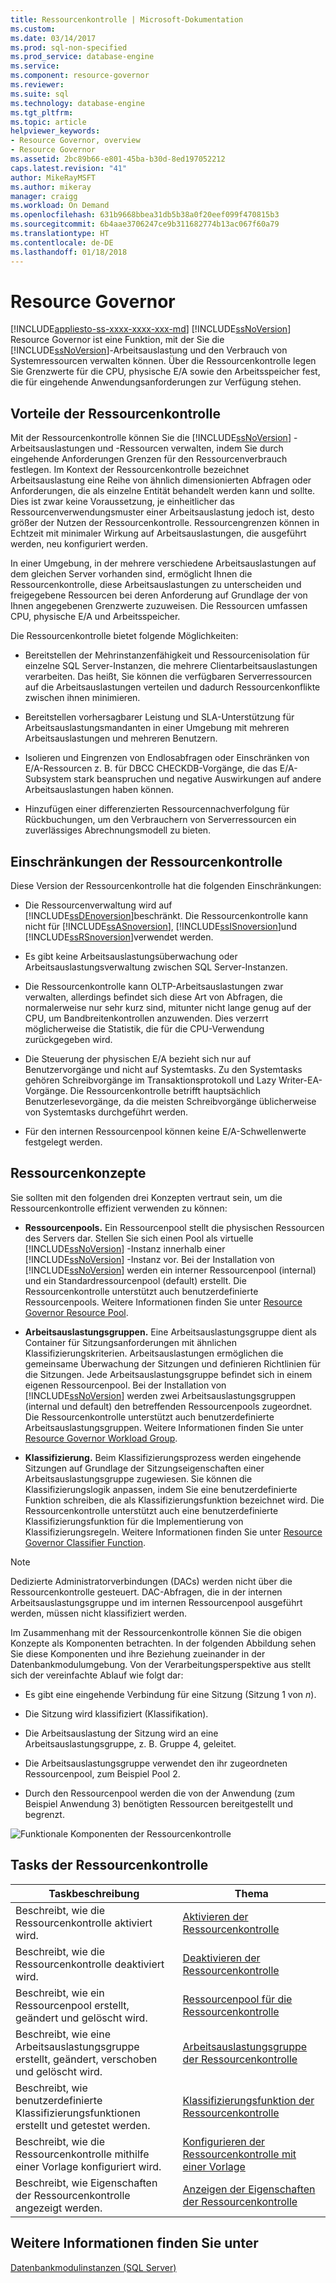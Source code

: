 ```yaml
---
title: Ressourcenkontrolle | Microsoft-Dokumentation
ms.custom: 
ms.date: 03/14/2017
ms.prod: sql-non-specified
ms.prod_service: database-engine
ms.service: 
ms.component: resource-governor
ms.reviewer: 
ms.suite: sql
ms.technology: database-engine
ms.tgt_pltfrm: 
ms.topic: article
helpviewer_keywords:
- Resource Governor, overview
- Resource Governor
ms.assetid: 2bc89b66-e801-45ba-b30d-8ed197052212
caps.latest.revision: "41"
author: MikeRayMSFT
ms.author: mikeray
manager: craigg
ms.workload: On Demand
ms.openlocfilehash: 631b9668bbea31db5b38a0f20eef099f470815b3
ms.sourcegitcommit: 6b4aae3706247ce9b311682774b13ac067f60a79
ms.translationtype: HT
ms.contentlocale: de-DE
ms.lasthandoff: 01/18/2018
---
```

# <a name="resource-governor"></a>Resource Governor
[!INCLUDE[appliesto-ss-xxxx-xxxx-xxx-md](../../includes/appliesto-ss-xxxx-xxxx-xxx-md.md)] [!INCLUDE[ssNoVersion](../../includes/ssnoversion-md.md)] Resource Governor ist eine Funktion, mit der Sie die [!INCLUDE[ssNoVersion](../../includes/ssnoversion-md.md)]-Arbeitsauslastung und den Verbrauch von Systemressourcen verwalten können. Über die Ressourcenkontrolle legen Sie Grenzwerte für die CPU, physische E/A sowie den Arbeitsspeicher fest, die für eingehende Anwendungsanforderungen zur Verfügung stehen.  
  
## <a name="benefits-of-resource-governor"></a>Vorteile der Ressourcenkontrolle  
 Mit der Ressourcenkontrolle können Sie die [!INCLUDE[ssNoVersion](../../includes/ssnoversion-md.md)] -Arbeitsauslastungen und -Ressourcen verwalten, indem Sie durch eingehende Anforderungen Grenzen für den Ressourcenverbrauch festlegen. Im Kontext der Ressourcenkontrolle bezeichnet Arbeitsauslastung eine Reihe von ähnlich dimensionierten Abfragen oder Anforderungen, die als einzelne Entität behandelt werden kann und sollte. Dies ist zwar keine Voraussetzung, je einheitlicher das Ressourcenverwendungsmuster einer Arbeitsauslastung jedoch ist, desto größer der Nutzen der Ressourcenkontrolle. Ressourcengrenzen können in Echtzeit mit minimaler Wirkung auf Arbeitsauslastungen, die ausgeführt werden, neu konfiguriert werden.  
  
 In einer Umgebung, in der mehrere verschiedene Arbeitsauslastungen auf dem gleichen Server vorhanden sind, ermöglicht Ihnen die Ressourcenkontrolle, diese Arbeitsauslastungen zu unterscheiden und freigegebene Ressourcen bei deren Anforderung auf Grundlage der von Ihnen angegebenen Grenzwerte zuzuweisen. Die Ressourcen umfassen CPU, physische E/A und Arbeitsspeicher.  
  
 Die Ressourcenkontrolle bietet folgende Möglichkeiten:  
  
-   Bereitstellen der Mehrinstanzenfähigkeit und Ressourcenisolation für einzelne SQL Server-Instanzen, die mehrere Clientarbeitsauslastungen verarbeiten. Das heißt, Sie können die verfügbaren Serverressourcen auf die Arbeitsauslastungen verteilen und dadurch Ressourcenkonflikte zwischen ihnen minimieren.  
  
-   Bereitstellen vorhersagbarer Leistung und SLA-Unterstützung für Arbeitsauslastungsmandanten in einer Umgebung mit mehreren Arbeitsauslastungen und mehreren Benutzern.  
  
-   Isolieren und Eingrenzen von Endlosabfragen oder Einschränken von E/A-Ressourcen z. B. für DBCC CHECKDB-Vorgänge, die das E/A-Subsystem stark beanspruchen und negative Auswirkungen auf andere Arbeitsauslastungen haben können.  
  
-   Hinzufügen einer differenzierten Ressourcennachverfolgung für Rückbuchungen, um den Verbrauchern von Serverressourcen ein zuverlässiges Abrechnungsmodell zu bieten.  
  
## <a name="resource-governor-constraints"></a>Einschränkungen der Ressourcenkontrolle  
 Diese Version der Ressourcenkontrolle hat die folgenden Einschränkungen:  
  
-   Die Ressourcenverwaltung wird auf [!INCLUDE[ssDEnoversion](../../includes/ssdenoversion-md.md)]beschränkt. Die Ressourcenkontrolle kann nicht für [!INCLUDE[ssASnoversion](../../includes/ssasnoversion-md.md)], [!INCLUDE[ssISnoversion](../../includes/ssisnoversion-md.md)]und [!INCLUDE[ssRSnoversion](../../includes/ssrsnoversion-md.md)]verwendet werden.  
  
-   Es gibt keine Arbeitsauslastungsüberwachung oder Arbeitsauslastungsverwaltung zwischen SQL Server-Instanzen.  
  
-   Die Ressourcenkontrolle kann OLTP-Arbeitsauslastungen zwar verwalten, allerdings befindet sich diese Art von Abfragen, die normalerweise nur sehr kurz sind, mitunter nicht lange genug auf der CPU, um Bandbreitenkontrollen anzuwenden. Dies verzerrt möglicherweise die Statistik, die für die CPU-Verwendung zurückgegeben wird.  
  
-   Die Steuerung der physischen E/A bezieht sich nur auf Benutzervorgänge und nicht auf Systemtasks. Zu den Systemtasks gehören Schreibvorgänge im Transaktionsprotokoll und Lazy Writer-EA-Vorgänge. Die Ressourcenkontrolle betrifft hauptsächlich Benutzerlesevorgänge, da die meisten Schreibvorgänge üblicherweise von Systemtasks durchgeführt werden.  
  
-   Für den internen Ressourcenpool können keine E/A-Schwellenwerte festgelegt werden.  
  
## <a name="resource-concepts"></a>Ressourcenkonzepte  
 Sie sollten mit den folgenden drei Konzepten vertraut sein, um die Ressourcenkontrolle effizient verwenden zu können:  
  
-   **Ressourcenpools.** Ein Ressourcenpool stellt die physischen Ressourcen des Servers dar. Stellen Sie sich einen Pool als virtuelle [!INCLUDE[ssNoVersion](../../includes/ssnoversion-md.md)] -Instanz innerhalb einer [!INCLUDE[ssNoVersion](../../includes/ssnoversion-md.md)] -Instanz vor. Bei der Installation von [!INCLUDE[ssNoVersion](../../includes/ssnoversion-md.md)] werden ein interner Ressourcenpool (internal) und ein Standardressourcenpool (default) erstellt. Die Ressourcenkontrolle unterstützt auch benutzerdefinierte Ressourcenpools. Weitere Informationen finden Sie unter [Resource Governor Resource Pool](../../relational-databases/resource-governor/resource-governor-resource-pool.md).  
  
-   **Arbeitsauslastungsgruppen.** Eine Arbeitsauslastungsgruppe dient als Container für Sitzungsanforderungen mit ähnlichen Klassifizierungskriterien. Arbeitsauslastungen ermöglichen die gemeinsame Überwachung der Sitzungen und definieren Richtlinien für die Sitzungen. Jede Arbeitsauslastungsgruppe befindet sich in einem eigenen Ressourcenpool. Bei der Installation von [!INCLUDE[ssNoVersion](../../includes/ssnoversion-md.md)] werden zwei Arbeitsauslastungsgruppen (internal und default) den betreffenden Ressourcenpools zugeordnet. Die Ressourcenkontrolle unterstützt auch benutzerdefinierte Arbeitsauslastungsgruppen. Weitere Informationen finden Sie unter [Resource Governor Workload Group](../../relational-databases/resource-governor/resource-governor-workload-group.md).  
  
-   **Klassifizierung.** Beim Klassifizierungsprozess werden eingehende Sitzungen auf Grundlage der Sitzungseigenschaften einer Arbeitsauslastungsgruppe zugewiesen. Sie können die Klassifizierungslogik anpassen, indem Sie eine benutzerdefinierte Funktion schreiben, die als Klassifizierungsfunktion bezeichnet wird. Die Ressourcenkontrolle unterstützt auch eine benutzerdefinierte Klassifizierungsfunktion für die Implementierung von Klassifizierungsregeln. Weitere Informationen finden Sie unter [Resource Governor Classifier Function](../../relational-databases/resource-governor/resource-governor-classifier-function.md).  
  
> [!NOTE]  
>  Dedizierte Administratorverbindungen (DACs) werden nicht über die Ressourcenkontrolle gesteuert. DAC-Abfragen, die in der internen Arbeitsauslastungsgruppe und im internen Ressourcenpool ausgeführt werden, müssen nicht klassifiziert werden.  
  
 Im Zusammenhang mit der Ressourcenkontrolle können Sie die obigen Konzepte als Komponenten betrachten. In der folgenden Abbildung sehen Sie diese Komponenten und ihre Beziehung zueinander in der Datenbankmodulumgebung. Von der Verarbeitungsperspektive aus stellt sich der vereinfachte Ablauf wie folgt dar:  
  
-   Es gibt eine eingehende Verbindung für eine Sitzung (Sitzung 1 von *n*).  
  
-   Die Sitzung wird klassifiziert (Klassifikation).  
  
-   Die Arbeitsauslastung der Sitzung wird an eine Arbeitsauslastungsgruppe, z. B. Gruppe 4, geleitet.  
  
-   Die Arbeitsauslastungsgruppe verwendet den ihr zugeordneten Ressourcenpool, zum Beispiel Pool 2.  
  
-   Durch den Ressourcenpool werden die von der Anwendung (zum Beispiel Anwendung 3) benötigten Ressourcen bereitgestellt und begrenzt.  
  
 ![Funktionale Komponenten der Ressourcenkontrolle](../../relational-databases/resource-governor/media/rg-basic-funct-components.gif "Resource Governor Functional Components")  
  
## <a name="resource-governor-tasks"></a>Tasks der Ressourcenkontrolle  
  
|Taskbeschreibung|Thema|  
|----------------------|-----------|  
|Beschreibt, wie die Ressourcenkontrolle aktiviert wird.|[Aktivieren der Ressourcenkontrolle](../../relational-databases/resource-governor/enable-resource-governor.md)|  
|Beschreibt, wie die Ressourcenkontrolle deaktiviert wird.|[Deaktivieren der Ressourcenkontrolle](../../relational-databases/resource-governor/disable-resource-governor.md)|  
|Beschreibt, wie ein Ressourcenpool erstellt, geändert und gelöscht wird.|[Ressourcenpool für die Ressourcenkontrolle](../../relational-databases/resource-governor/resource-governor-resource-pool.md)|  
|Beschreibt, wie eine Arbeitsauslastungsgruppe erstellt, geändert, verschoben und gelöscht wird.|[Arbeitsauslastungsgruppe der Ressourcenkontrolle](../../relational-databases/resource-governor/resource-governor-workload-group.md)|  
|Beschreibt, wie benutzerdefinierte Klassifizierungsfunktionen erstellt und getestet werden.|[Klassifizierungsfunktion der Ressourcenkontrolle](../../relational-databases/resource-governor/resource-governor-classifier-function.md)|  
|Beschreibt, wie die Ressourcenkontrolle mithilfe einer Vorlage konfiguriert wird.|[Konfigurieren der Ressourcenkontrolle mit einer Vorlage](../../relational-databases/resource-governor/configure-resource-governor-using-a-template.md)|  
|Beschreibt, wie Eigenschaften der Ressourcenkontrolle angezeigt werden.|[Anzeigen der Eigenschaften der Ressourcenkontrolle](../../relational-databases/resource-governor/view-resource-governor-properties.md)|  
  
## <a name="see-also"></a>Weitere Informationen finden Sie unter  
 [Datenbankmodulinstanzen &#40;SQL Server&#41;](../../database-engine/configure-windows/database-engine-instances-sql-server.md)  
  
  
